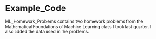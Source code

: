 # Example_Code
ML_Homework_Problems contains two homework problems from the Mathematical Foundations of Machine Learning class I took last quarter. I also added the data used in the problems. 
